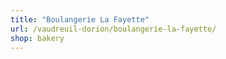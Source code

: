 ```yaml
---
title: "Boulangerie La Fayette"
url: /vaudreuil-dorion/boulangerie-la-fayette/
shop: bakery
---
```

